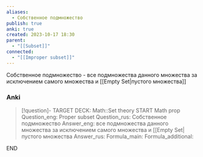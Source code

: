 ```yaml
---
aliases:
  - Собственное подмножество
publish: true
anki: true
created: 2023-10-17 18:30
parent:
  - "[[Subset]]"
connected:
  - "[[Improper subset]]"
---
```


Собственное подмножество - все подмножества данного множества за исключением самого множества и [[Empty Set|пустого множества]]

### Anki
> [!question]-
TARGET DECK: Math::Set theory
START
Math prop
Question_eng: Proper subset
Question_rus: Собственное подмножество
Answer_eng: все подмножества данного множества за исключением самого множества и [[Empty Set|пустого множества
Answer_rus: 
Formula_main: 
Formula_additional:
<!--ID: 1699129807675-->
END













